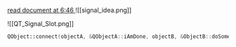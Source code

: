 [read document at 6:46 ](https://www.youtube.com/watch?v=JakMj5XEBoc&t=421s)
![[signal_idea.png]]


![[QT_Signal_Slot.png]]

```cpp
QObject::connect(objectA, &QObjectA::iAmDone, objectB, &ObjectB::doSomething())
```



